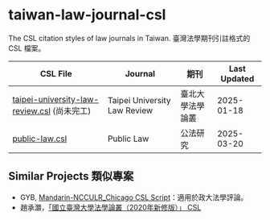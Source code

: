 # taiwan-law-journal-csl
The CSL citation styles of law journals in Taiwan. 臺灣法學期刊引註格式的 CSL 檔案。

| CSL File | Journal | 期刊 | Last Updated |
|-|-|-|-|
| [taipei-university-law-review.csl](taipei-university-law-review.csl) (尚未完工) | Taipei University Law Review | 臺北大學法學論叢 | 2025-01-18 |
| [public-law.csl](public-law.csl) | Public Law | 公法研究 | 2025-03-20 |

## Similar Projects 類似專案
 - GYB, [Mandarin-NCCULR_Chicago CSL Script](https://vocus.cc/article/65728c1afd8978000101e71b)：適用於政大法學評論。
 - 趙承灝，[「國立臺灣大學法學論叢（2020年新修版）」 CSL](https://www.threads.net/@cheng.hao.ty/post/DDW2ZK-PAeG)

